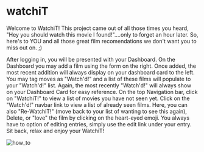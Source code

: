 # watchiT
Welcome to WatchiT! 
This project came out of all those times you heard, "Hey you should watch this movie I found!"....only to forget an hour later.
So, here's to YOU and all those great film recomendations we don't want you to miss out on. ;)

After logging in, you will be presented with your Dashboard. 
On the Dashboard you may add a film using the form on the right. 
Once added, the most recent addition will always display on your dashboard card to the left.
You may tag moves as "Watch'd!" and a list of these films will populate to your "Watch'd!" list. 
Again, the most recently "Watch'd!" will always show on your Dashboard Card for easy reference.
On the top Navigation bar, click on "WatchiT!" to view a list of movies you have not seen yet. 
Click on the "Watch'd!" navbar link to view a list of already seen films.
Here, you can also "Re-WatchiT!" (move back to your list of wanting to see this again), Delete, or "love" the film by clicking on the heart-eyed emoji.
You always have to option of editing entries, simply use the edit link under your entry. 
Sit back, relax and enjoy your WatchiT!

![how_to](https://user-images.githubusercontent.com/76067173/119551675-bebba780-bd4e-11eb-86c5-5994a170af7d.jpg)

